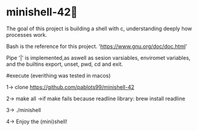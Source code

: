 # minishell-42🐐

The goal of this project is building a shell with c, understanding deeply how processes work.

Bash is the reference for this project.
'https://www.gnu.org/doc/doc.html'

Pipe '|' is implemented,as aswell as sesion varsiables, enviromet variables, and the builtins export, unset, pwd, cd and exit.


#execute
(everithing was tested in macos)

1-> clone https://github.com/pablots99/minishell-42

2-> make all
		->if make fails because readline library: brew install readline

3-> ./minishell

4-> Enjoy the (mini)shell!




